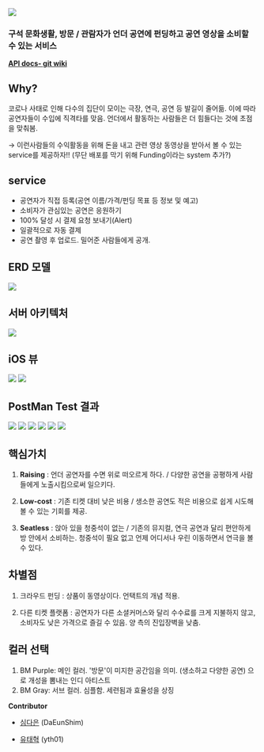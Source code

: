 <img src=https://github.com/Soptkathon-26th-bangmoon/BangMoon-Server/blob/master/README_RES/logo.png>

### 구석 문화생활, 방문 / 관람자가 언더 공연에 펀딩하고 공연 영상을 소비할 수 있는 서비스

**[API docs- git wiki](https://github.com/Soptkathon-26th-bangmoon/BangMoon-Server/wiki)**

## Why?

코로나 사태로 인해 다수의 집단이 모이는 극장, 연극, 공연 등 발길이 줄어듦. 이에 따라 공연자들이 수입에 직격타를 맞음. 언더에서 활동하는 사람들은 더 힘들다는 것에 초점을 맞춰봄.

→ 이런사람들의 수익활동을 위해 돈을 내고 관련 영상 동영상을 받아서 볼 수 있는 service를 제공하자!! (무단 배포를 막기 위해 Funding이라는 system 추가?)

## service

-   공연자가 직접 등록(공연 이름/가격/펀딩 목표 등 정보 및 예고)
-   소비자가 관심있는 공연은 응원하기
-   100% 달성 시 결제 요청 보내기(Alert)
-   일괄적으로 자동 결제
-   공연 촬영 후 업로드. 밀어준 사람들에게 공개.

## ERD 모델
<img src=https://github.com/Soptkathon-26th-bangmoon/BangMoon-Server/blob/master/README_RES/ERD.png>

## 서버 아키텍처
<img src=https://github.com/Soptkathon-26th-bangmoon/BangMoon-Server/blob/master/README_RES/아키텍처.PNG>

## iOS 뷰
<img src=https://github.com/Soptkathon-26th-bangmoon/BangMoon-Server/blob/master/README_RES/view2.png >
<img src=https://github.com/Soptkathon-26th-bangmoon/BangMoon-Server/blob/master/README_RES/view3.png >

## PostMan Test 결과
<img src=https://github.com/Soptkathon-26th-bangmoon/BangMoon-Server/blob/master/README_RES/test1.PNG />
<img src=https://github.com/Soptkathon-26th-bangmoon/BangMoon-Server/blob/master/README_RES/test2.PNG />
<img src=https://github.com/Soptkathon-26th-bangmoon/BangMoon-Server/blob/master/README_RES/test3.PNG />
<img src=https://github.com/Soptkathon-26th-bangmoon/BangMoon-Server/blob/master/README_RES/test4.PNG />
<img src=https://github.com/Soptkathon-26th-bangmoon/BangMoon-Server/blob/master/README_RES/test5.PNG />
<img src=https://github.com/Soptkathon-26th-bangmoon/BangMoon-Server/blob/master/README_RES/test6.PNG />



## 핵심가치

1.  **Raising** : 
    언더 공연자를 수면 위로 떠오르게 하다. / 다양한 공연을 공평하게 사람들에게 노출시킴으로써 일으키다.
    
2.  **Low-cost** : 
    기존 티켓 대비 낮은 비용 / 생소한 공연도 적은 비용으로 쉽게 시도해볼 수 있는 기회를 제공.
    
3.  **Seatless** : 
    앉아 있을 청중석이 없는 / 기존의 뮤지컬, 연극 공연과 달리 편안하게 방 안에서 소비하는. 청중석이 필요 없고 언제 어디서나 우린 이동하면서 연극을 볼 수 있다.
    

## 차별점

1.  크라우드 펀딩 : 
    상품이 동영상이다. 언택트의 개념 적용.
    
2.  다른 티켓 플랫폼 : 
    공연자가 다른 소셜커머스와 달리 수수료를 크게 지불하지 않고, 소비자도 낮은 가격으로 즐길 수 있음. 양 측의 진입장벽을 낮춤.
    

## 컬러 선택

1.  BM Purple: 
    메인 컬러. '방문'이 미지한 공간임을 의미. (생소하고 다양한 공연) 으로 개성을 뽐내는 인디 아티스트
2.  BM Gray: 
    서브 컬러. 심플함. 세련됨과 효율성을 상징



**Contributor**

- [심다은](https://github.com/DaEunShim) (DaEunShim)

- [유태혁](https://github.com/yth01) (yth01)

